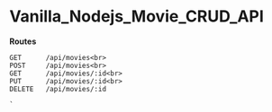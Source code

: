 # Vanilla_Nodejs_Movie_CRUD_API

**Routes**

```
GET      /api/movies<br>
POST     /api/movies<br>
GET      /api/movies/:id<br>
PUT      /api/movies/:id<br>
DELETE   /api/movies/:id

`
